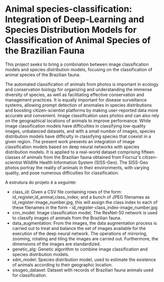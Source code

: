 # Animal species-classification: Integration of Deep-Learning and Species Distribution Models for Classification of Animal Species of the Brazilian Fauna

This project seeks to bring a combination between image classification models and species distribution models, focusing on the classification of animal species of the Brazilian fauna.

The automated classification of animals from photos is important in ecology and conservation biology for organizing and understanding the immense diversity of species, as well as facilitating effective conservation and management practices. It is equally important for disease surveillance systems, allowing prompt detection of anomalies in species distributions and boosting citizen-scientist platforms by making user-reported data more accurate and convenient. Image classification uses photos and can also rely on the geographical locations of animals to improve performance. While image classification models have difficulties in classifying low-quality images, unbalanced datasets, and with a small number of images, species distribution models have difficulty in classifying species that coexist in a given region. The present work presents an integration of image classification models based on deep neural networks with species distribution models. It is applied to a real-world dataset comprising fifteen classes of animals from the Brazilian fauna obtained from Fiocruz's citizen-scientist Wildlife Health Information System (SISS-Geo). The SISS-Geo photos portray the reality of animals in their environments, with varying quality, and pose numerous difficulties for classification.

A estrutura do projeto é a seguinte:

 - class_id: Given a CSV file containing rows of the form: id_register,id_animal,class_index; and a bunch of JPEG filenames as id_register-image_number.jpg, this will assign the class index to each of these filenames in the form - id_register-class_index-image_number.jpg
 - cnn_model: Image classification model; The ResNet-50 network is used to classify images of animals from the Brazilian fauna.
 - data_augmentation: From the images, the data augmentation process is carried out to treat and balance the set of images available for the execution of the deep neural network. The operations of mirroring, zooming, rotating and tiling the images are carried out. Furthermore, the dimensions of the images are standardized.
 - genetic_alg: Genetic algorithm to combine image classification and species distribution models.
 - sdm_model: Species distribution model, used to estimate the existence of animals according to their geographic location.
 - sissgeo_dataset: Dataset with records of Brazilian fauna animals used for classification.
